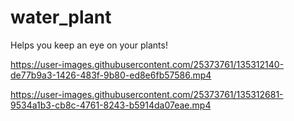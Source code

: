 # water_plant

Helps you keep an eye on your plants!

https://user-images.githubusercontent.com/25373761/135312140-de77b9a3-1426-483f-9b80-ed8e6fb57586.mp4



https://user-images.githubusercontent.com/25373761/135312681-9534a1b3-cb8c-4761-8243-b5914da07eae.mp4

